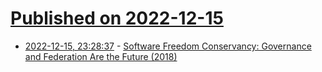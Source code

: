 # [Published on 2022-12-15](index.md)

* [2022-12-15, 23:28:37](https://news.ycombinator.com/item?id=34007314) - [Software Freedom Conservancy: Governance and Federation Are the Future (2018)](https://hashman.ca/conservancy-2018/)

